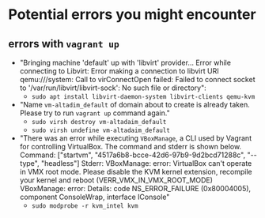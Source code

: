 # Potential errors you might encounter

## errors with `vagrant up`

- "Bringing machine 'default' up with 'libvirt' provider...
  Error while connecting to Libvirt: Error making a connection to libvirt URI qemu:///system:
  Call to virConnectOpen failed: Failed to connect socket
  to '/var/run/libvirt/libvirt-sock': No such file or directory":
  - `sudo apt install libvirt-daemon-system libvirt-clients qemu-kvm`
- "Name `vm-altadim_default` of domain about to create is already taken.
  Please try to run `vagrant up` command again."
  - `sudo virsh destroy vm-altadaim_default`
  - `sudo virsh undefine vm-altadaim_default`
- "There was an error while executing `VBoxManage`, a CLI used by Vagrant
  for controlling VirtualBox. The command and stderr is shown below.
  Command: ["startvm", "4517a6b8-bcce-42d6-97b9-9d2bcd71288c", "--type", "headless"]
  Stderr: VBoxManage: error: VirtualBox can't operate in VMX root mode.
  Please disable the KVM kernel extension, recompile your kernel and reboot (VERR_VMX_IN_VMX_ROOT_MODE)
  VBoxManage: error: Details: code NS_ERROR_FAILURE (0x80004005),
  component ConsoleWrap, interface IConsole"
  - `sudo modprobe -r kvm_intel kvm`

